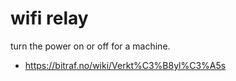 wifi relay
==========

turn the power on or off for a machine.

- https://bitraf.no/wiki/Verkt%C3%B8yl%C3%A5s
